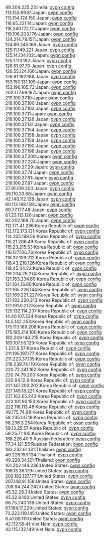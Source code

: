 49.204.225.23:India: [ovpn config](vpn/49_204_225_23.ovpn)  
113.153.69.81:Japan: [ovpn config](vpn/113_153_69_81.ovpn)  
113.154.124.150:Japan: [ovpn config](vpn/113_154_124_150.ovpn)  
116.65.231.14:Japan: [ovpn config](vpn/116_65_231_14.ovpn)  
118.240.172.17:Japan: [ovpn config](vpn/118_240_172_17.ovpn)  
119.106.203.176:Japan: [ovpn config](vpn/119_106_203_176.ovpn)  
124.214.78.157:Japan: [ovpn config](vpn/124_214_78_157.ovpn)  
124.86.245.166:Japan: [ovpn config](vpn/124_86_245_166.ovpn)  
125.11.149.221:Japan: [ovpn config](vpn/125_11_149_221.ovpn)  
125.14.134.102:Japan: [ovpn config](vpn/125_14_134_102.ovpn)  
125.1.113.182:Japan: [ovpn config](vpn/125_1_113_182.ovpn)  
126.51.97.70:Japan: [ovpn config](vpn/126_51_97_70.ovpn)  
126.55.124.166:Japan: [ovpn config](vpn/126_55_124_166.ovpn)  
126.91.192.186:Japan: [ovpn config](vpn/126_91_192_186.ovpn)  
153.150.131.109:Japan: [ovpn config](vpn/153_150_131_109.ovpn)  
153.196.105.73:Japan: [ovpn config](vpn/153_196_105_73.ovpn)  
202.177.69.187:Japan: [ovpn config](vpn/202_177_69_187.ovpn)  
219.100.37.10:Japan: [ovpn config](vpn/219_100_37_10.ovpn)  
219.100.37.100:Japan: [ovpn config](vpn/219_100_37_100.ovpn)  
219.100.37.103:Japan: [ovpn config](vpn/219_100_37_103.ovpn)  
219.100.37.11:Japan: [ovpn config](vpn/219_100_37_11.ovpn)  
219.100.37.126:Japan: [ovpn config](vpn/219_100_37_126.ovpn)  
219.100.37.131:Japan: [ovpn config](vpn/219_100_37_131.ovpn)  
219.100.37.154:Japan: [ovpn config](vpn/219_100_37_154.ovpn)  
219.100.37.158:Japan: [ovpn config](vpn/219_100_37_158.ovpn)  
219.100.37.159:Japan: [ovpn config](vpn/219_100_37_159.ovpn)  
219.100.37.190:Japan: [ovpn config](vpn/219_100_37_190.ovpn)  
219.100.37.196:Japan: [ovpn config](vpn/219_100_37_196.ovpn)  
219.100.37.200:Japan: [ovpn config](vpn/219_100_37_200.ovpn)  
219.100.37.224:Japan: [ovpn config](vpn/219_100_37_224.ovpn)  
219.100.37.29:Japan: [ovpn config](vpn/219_100_37_29.ovpn)  
219.100.37.74:Japan: [ovpn config](vpn/219_100_37_74.ovpn)  
219.100.37.81:Japan: [ovpn config](vpn/219_100_37_81.ovpn)  
219.100.37.87:Japan: [ovpn config](vpn/219_100_37_87.ovpn)  
27.91.109.200:Japan: [ovpn config](vpn/27_91_109_200.ovpn)  
39.110.33.68:Japan: [ovpn config](vpn/39_110_33_68.ovpn)  
42.146.112.138:Japan: [ovpn config](vpn/42_146_112_138.ovpn)  
60.113.188.159:Japan: [ovpn config](vpn/60_113_188_159.ovpn)  
60.77.177.48:Japan: [ovpn config](vpn/60_77_177_48.ovpn)  
61.23.113.120:Japan: [ovpn config](vpn/61_23_113_120.ovpn)  
92.202.168.70:Japan: [ovpn config](vpn/92_202_168_70.ovpn)  
112.171.41.236:Korea Republic of: [ovpn config](vpn/112_171_41_236.ovpn)  
112.172.173.131:Korea Republic of: [ovpn config](vpn/112_172_173_131.ovpn)  
114.205.199.56:Korea Republic of: [ovpn config](vpn/114_205_199_56.ovpn)  
115.21.206.49:Korea Republic of: [ovpn config](vpn/115_21_206_49.ovpn)  
115.23.215.53:Korea Republic of: [ovpn config](vpn/115_23_215_53.ovpn)  
116.127.106.76:Korea Republic of: [ovpn config](vpn/116_127_106_76.ovpn)  
118.32.109.212:Korea Republic of: [ovpn config](vpn/118_32_109_212.ovpn)  
118.43.210.126:Korea Republic of: [ovpn config](vpn/118_43_210_126.ovpn)  
118.45.44.22:Korea Republic of: [ovpn config](vpn/118_45_44_22.ovpn)  
119.204.29.214:Korea Republic of: [ovpn config](vpn/119_204_29_214.ovpn)  
121.163.234.69:Korea Republic of: [ovpn config](vpn/121_163_234_69.ovpn)  
121.164.16.80:Korea Republic of: [ovpn config](vpn/121_164_16_80.ovpn)  
121.165.226.144:Korea Republic of: [ovpn config](vpn/121_165_226_144.ovpn)  
121.169.221.227:Korea Republic of: [ovpn config](vpn/121_169_221_227.ovpn)  
121.183.220.213:Korea Republic of: [ovpn config](vpn/121_183_220_213.ovpn)  
121.191.0.212:Korea Republic of: [ovpn config](vpn/121_191_0_212.ovpn)  
125.132.114.207:Korea Republic of: [ovpn config](vpn/125_132_114_207.ovpn)  
14.40.107.234:Korea Republic of: [ovpn config](vpn/14_40_107_234.ovpn)  
14.5.142.253:Korea Republic of: [ovpn config](vpn/14_5_142_253.ovpn)  
175.113.189.208:Korea Republic of: [ovpn config](vpn/175_113_189_208.ovpn)  
175.195.214.100:Korea Republic of: [ovpn config](vpn/175_195_214_100.ovpn)  
182.209.140.215:Korea Republic of: [ovpn config](vpn/182_209_140_215.ovpn)  
183.107.55.129:Korea Republic of: [ovpn config](vpn/183_107_55_129.ovpn)  
1.231.8.57:Korea Republic of: [ovpn config](vpn/1_231_8_57.ovpn)  
211.195.197.177:Korea Republic of: [ovpn config](vpn/211_195_197_177.ovpn)  
211.223.37.135:Korea Republic of: [ovpn config](vpn/211_223_37_135.ovpn)  
218.239.74.119:Korea Republic of: [ovpn config](vpn/218_239_74_119.ovpn)  
220.72.241.162:Korea Republic of: [ovpn config](vpn/220_72_241_162.ovpn)  
220.74.79.200:Korea Republic of: [ovpn config](vpn/220_74_79_200.ovpn)  
220.94.12.9:Korea Republic of: [ovpn config](vpn/220_94_12_9.ovpn)  
221.147.203.202:Korea Republic of: [ovpn config](vpn/221_147_203_202.ovpn)  
221.149.18.221:Korea Republic of: [ovpn config](vpn/221_149_18_221.ovpn)  
221.162.65.243:Korea Republic of: [ovpn config](vpn/221_162_65_243.ovpn)  
222.101.90.153:Korea Republic of: [ovpn config](vpn/222_101_90_153.ovpn)  
222.118.113.48:Korea Republic of: [ovpn config](vpn/222_118_113_48.ovpn)  
49.175.74.98:Korea Republic of: [ovpn config](vpn/49_175_74_98.ovpn)  
58.235.137.19:Korea Republic of: [ovpn config](vpn/58_235_137_19.ovpn)  
58.236.3.254:Korea Republic of: [ovpn config](vpn/58_236_3_254.ovpn)  
59.13.25.57:Korea Republic of: [ovpn config](vpn/59_13_25_57.ovpn)  
59.25.71.105:Korea Republic of: [ovpn config](vpn/59_25_71_105.ovpn)  
188.226.40.9:Russian Federation: [ovpn config](vpn/188_226_40_9.ovpn)  
77.34.121.55:Russian Federation: [ovpn config](vpn/77_34_121_55.ovpn)  
182.232.61.131:Thailand: [ovpn config](vpn/182_232_61_131.ovpn)  
49.228.193.134:Thailand: [ovpn config](vpn/49_228_193_134.ovpn)  
49.228.34.121:Thailand: [ovpn config](vpn/49_228_34_121.ovpn)  
161.202.144.236:United States: [ovpn config](vpn/161_202_144_236.ovpn)  
198.13.36.179:United States: [ovpn config](vpn/198_13_36_179.ovpn)  
202.182.127.177:United States: [ovpn config](vpn/202_182_127_177.ovpn)  
207.148.91.158:United States: [ovpn config](vpn/207_148_91_158.ovpn)  
208.94.244.242:United States: [ovpn config](vpn/208_94_244_242.ovpn)  
45.32.29.3:United States: [ovpn config](vpn/45_32_29_3.ovpn)  
45.32.8.100:United States: [ovpn config](vpn/45_32_8_100.ovpn)  
66.75.240.136:United States: [ovpn config](vpn/66_75_240_136.ovpn)  
67.164.17.229:United States: [ovpn config](vpn/67_164_17_229.ovpn)  
73.223.119.145:United States: [ovpn config](vpn/73_223_119_145.ovpn)  
8.47.69.111:United States: [ovpn config](vpn/8_47_69_111.ovpn)  
42.112.59.41:Viet Nam: [ovpn config](vpn/42_112_59_41.ovpn)  
42.115.132.149:Viet Nam: [ovpn config](vpn/42_115_132_149.ovpn)  
